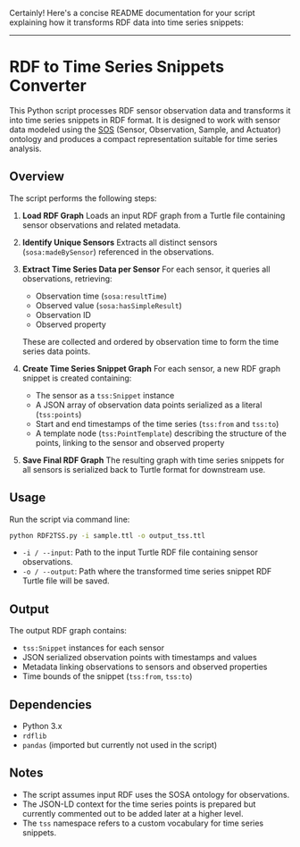 Certainly! Here's a concise README documentation for your script explaining how it transforms RDF data into time series snippets:

---

# RDF to Time Series Snippets Converter

This Python script processes RDF sensor observation data and transforms it into time series snippets in RDF format. It is designed to work with sensor data modeled using the [SOS](https://www.w3.org/TR/vocab-ssn/) (Sensor, Observation, Sample, and Actuator) ontology and produces a compact representation suitable for time series analysis.

## Overview

The script performs the following steps:

1. **Load RDF Graph**
   Loads an input RDF graph from a Turtle file containing sensor observations and related metadata.

2. **Identify Unique Sensors**
   Extracts all distinct sensors (`sosa:madeBySensor`) referenced in the observations.

3. **Extract Time Series Data per Sensor**
   For each sensor, it queries all observations, retrieving:

   * Observation time (`sosa:resultTime`)
   * Observed value (`sosa:hasSimpleResult`)
   * Observation ID
   * Observed property

   These are collected and ordered by observation time to form the time series data points.

4. **Create Time Series Snippet Graph**
   For each sensor, a new RDF graph snippet is created containing:

   * The sensor as a `tss:Snippet` instance
   * A JSON array of observation data points serialized as a literal (`tss:points`)
   * Start and end timestamps of the time series (`tss:from` and `tss:to`)
   * A template node (`tss:PointTemplate`) describing the structure of the points, linking to the sensor and observed property

5. **Save Final RDF Graph**
   The resulting graph with time series snippets for all sensors is serialized back to Turtle format for downstream use.

## Usage

Run the script via command line:

```bash
python RDF2TSS.py -i sample.ttl -o output_tss.ttl
```

* `-i / --input`: Path to the input Turtle RDF file containing sensor observations.
* `-o / --output`: Path where the transformed time series snippet RDF Turtle file will be saved.

## Output

The output RDF graph contains:

* `tss:Snippet` instances for each sensor
* JSON serialized observation points with timestamps and values
* Metadata linking observations to sensors and observed properties
* Time bounds of the snippet (`tss:from`, `tss:to`)

## Dependencies

* Python 3.x
* `rdflib`
* `pandas` (imported but currently not used in the script)

## Notes

* The script assumes input RDF uses the SOSA ontology for observations.
* The JSON-LD context for the time series points is prepared but currently commented out to be added later at a higher level.
* The `tss` namespace refers to a custom vocabulary for time series snippets.


